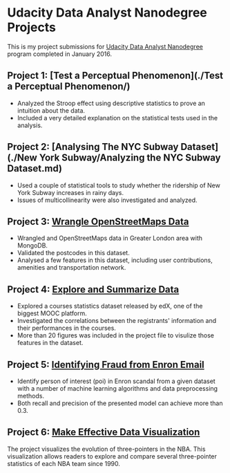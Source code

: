 # Udacity Data Analyst Nanodegree Projects

This is my project submissions for [Udacity Data Analyst Nanodegree](https://www.udacity.com/course/data-analyst-nanodegree--nd002) program completed in January 2016.

## Project 1: [Test a Perceptual Phenomenon](./Test a Perceptual Phenomenon/)

- Analyzed the Stroop effect using descriptive statistics to prove an intuition about the data.
- Included a very detailed explanation on the statistical tests used in the analysis.

## Project 2: [Analysing The NYC Subway Dataset](./New York Subway/Analyzing the NYC Subway Dataset.md)

- Used a couple of statistical tools to study whether the ridership of New York Subway increases in rainy days.
- Issues of multicollinearity were also investigated and analyzed.


## Project 3: [Wrangle OpenStreetMaps Data](https://github.com/kanhua/Wrangling-OSM-data)

- Wrangled and OpenStreetMaps data in Greater London area with MongoDB.
- Validated the postcodes in this dataset.
- Analysed a few features in this dataset, including user contributions, amenities and transportation network.


## Project 4: [Explore and Summarize Data](https://github.com/kanhua/explore-edx-data)

- Explored a courses statistics dataset released by edX, one of the biggest MOOC platform.
- Investigated the correlations between the registrants' information and their performances in the courses.
- More than 20 figures was included in the project file to visulize those features in the dataset.

## Project 5: [Identifying Fraud from Enron Email](https://github.com/kanhua/Enron-Email-Fraud)

- Identify person of interest (poi) in Enron scandal from a given dataset with a number of machine learning algorithms and data preprocessing methods.
- Both recall and precision of the presented model can achieve more than 0.3.

## Project 6: [Make Effective Data Visualization](https://github.com/kanhua/udacity-dand-data-vis)

The project visualizes the evolution of three-pointers in the NBA. This visualization allows readers to explore and compare several three-pointer statistics of each NBA team since 1990.
